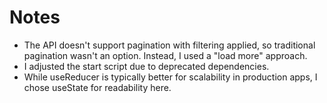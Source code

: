 # Notes

- The API doesn't support pagination with filtering applied, so traditional pagination wasn't an option. Instead, I used a "load more" approach.
- I adjusted the start script due to deprecated dependencies.
- While useReducer is typically better for scalability in production apps, I chose useState for readability here.
